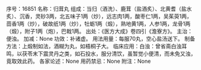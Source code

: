 序号：16851
名称：归茸丸
组成：当归（酒洗）、鹿茸（盐酒炙）、北黄耆（盐水炙）、沉香，灵砂3两，北五味子1两（炒），远志肉1两，酸枣仁1两，吴茱萸1两，茴香1两（炒），破故纸1两（炒），牡蛎1两（煅），熟地黄1两，人参1两，龙骨1两（煅），附子1两（炮），巴戟1两。
出处：《医方大成》卷四引《澹寮方》。
主治：便浊。
加减：None
功效：补诸虚。
用法用量：每服70丸，空心盐汤送下。
制备方法：上煅制如法，酒糊为丸，如梧桐子大。
临床应用：白浊：曾省斋白浊耳鸣，以茯苓末下震灵丹之类，如石投水，服分清饮，虽暂觉小便清，而未免又浊，竟取效此药。
各家论述：None
用药禁忌：None
附注：None
